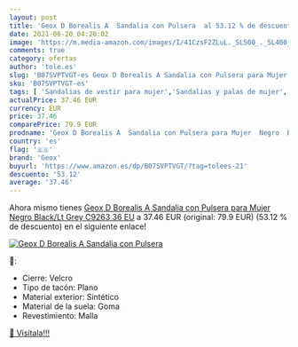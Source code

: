 ```yaml
---
layout: post
title: 'Geox D Borealis A  Sandalia con Pulsera  al 53.12 % de descuento'
date: 2021-06-20 04:20:02
image: 'https://m.media-amazon.com/images/I/41CzsF2ZLuL._SL500_._SL400_.jpg'
comments: true
category: ofertas
author: 'tole.es'
slug: 'B07SVPTVGT-es Geox D Borealis A Sandalia con Pulsera para Mujer Negro...'
sku: 'B07SVPTVGT-es'
tags: [ 'Sandalias de vestir para mujer','Sandalias y palas de mujer','Zapatos','Zapatos para mujer','Zapatos y complementos','geox','sandalia', ]
actualPrice: 37.46 EUR
currency: EUR
price: 37.46
comparePrice: 79.9 EUR
prodname: 'Geox D Borealis A  Sandalia con Pulsera para Mujer  Negro  Black/Lt Grey C9263   36 EU'
country: 'es'
flag: '🇪🇸'
brand: 'Geox'
buyurl: 'https://www.amazon.es/dp/B07SVPTVGT/?tag=tolees-21'
descuento: '53.12'
average: '37.46'
---
```


Ahora mismo tienes [Geox D Borealis A  Sandalia con Pulsera para Mujer  Negro  Black/Lt Grey C9263   36 EU](https://www.amazon.es/dp/B07SVPTVGT/?tag=tolees-21) a 37.46 EUR (original: 79.9 EUR) (53.12 %  de descuento) en el siguiente enlace!

[![Geox D Borealis A  Sandalia con Pulsera ](https://m.media-amazon.com/images/I/41CzsF2ZLuL._SL500_._SL400_.jpg)](https://www.amazon.es/dp/B07SVPTVGT/?tag=tolees-21)

🔎:

- Cierre: Velcro
- Tipo de tacón: Plano
- Material exterior: Sintético
- Material de la suela: Goma
- Revestimiento: Malla

[🛒 Visítala!!!](https://www.amazon.es/dp/B07SVPTVGT/?tag=tolees-21)
